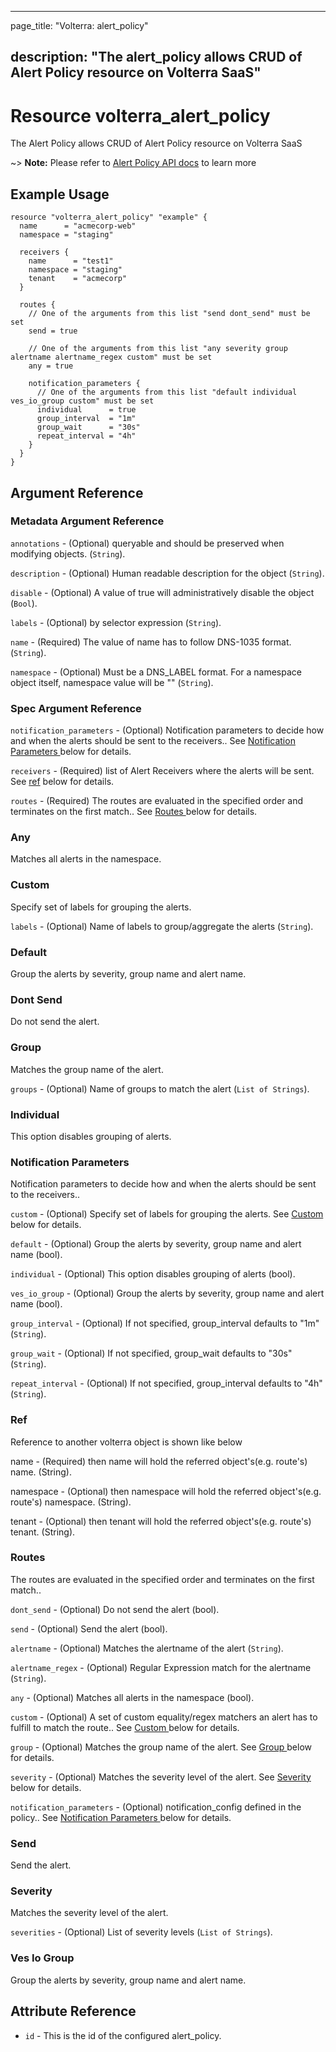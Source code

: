 ---

page_title: "Volterra: alert_policy"

description: "The alert_policy allows CRUD of Alert Policy resource on Volterra SaaS"
-------------------------------------------------------------------------------------

Resource volterra_alert_policy
==============================

The Alert Policy allows CRUD of Alert Policy resource on Volterra SaaS

~> **Note:** Please refer to [Alert Policy API docs](https://volterra.io/docs/api/alert-policy) to learn more

Example Usage
-------------

```hcl
resource "volterra_alert_policy" "example" {
  name      = "acmecorp-web"
  namespace = "staging"

  receivers {
    name      = "test1"
    namespace = "staging"
    tenant    = "acmecorp"
  }

  routes {
    // One of the arguments from this list "send dont_send" must be set
    send = true

    // One of the arguments from this list "any severity group alertname alertname_regex custom" must be set
    any = true

    notification_parameters {
      // One of the arguments from this list "default individual ves_io_group custom" must be set
      individual      = true
      group_interval  = "1m"
      group_wait      = "30s"
      repeat_interval = "4h"
    }
  }
}

```

Argument Reference
------------------

### Metadata Argument Reference

`annotations` - (Optional) queryable and should be preserved when modifying objects. (`String`).

`description` - (Optional) Human readable description for the object (`String`).

`disable` - (Optional) A value of true will administratively disable the object (`Bool`).

`labels` - (Optional) by selector expression (`String`).

`name` - (Required) The value of name has to follow DNS-1035 format. (`String`).

`namespace` - (Optional) Must be a DNS_LABEL format. For a namespace object itself, namespace value will be "" (`String`).

### Spec Argument Reference

`notification_parameters` - (Optional) Notification parameters to decide how and when the alerts should be sent to the receivers.. See [Notification Parameters ](#notification-parameters) below for details.

`receivers` - (Required) list of Alert Receivers where the alerts will be sent. See [ref](#ref) below for details.

`routes` - (Required) The routes are evaluated in the specified order and terminates on the first match.. See [Routes ](#routes) below for details.

### Any

Matches all alerts in the namespace.

### Custom

Specify set of labels for grouping the alerts.

`labels` - (Optional) Name of labels to group/aggregate the alerts (`String`).

### Default

Group the alerts by severity, group name and alert name.

### Dont Send

Do not send the alert.

### Group

Matches the group name of the alert.

`groups` - (Optional) Name of groups to match the alert (`List of Strings`).

### Individual

This option disables grouping of alerts.

### Notification Parameters

Notification parameters to decide how and when the alerts should be sent to the receivers..

`custom` - (Optional) Specify set of labels for grouping the alerts. See [Custom ](#custom) below for details.

`default` - (Optional) Group the alerts by severity, group name and alert name (bool).

`individual` - (Optional) This option disables grouping of alerts (bool).

`ves_io_group` - (Optional) Group the alerts by severity, group name and alert name (bool).

`group_interval` - (Optional) If not specified, group_interval defaults to "1m" (`String`).

`group_wait` - (Optional) If not specified, group_wait defaults to "30s" (`String`).

`repeat_interval` - (Optional) If not specified, group_interval defaults to "4h" (`String`).

### Ref

Reference to another volterra object is shown like below

name - (Required) then name will hold the referred object's(e.g. route's) name. (String).

namespace - (Optional) then namespace will hold the referred object's(e.g. route's) namespace. (String).

tenant - (Optional) then tenant will hold the referred object's(e.g. route's) tenant. (String).

### Routes

The routes are evaluated in the specified order and terminates on the first match..

`dont_send` - (Optional) Do not send the alert (bool).

`send` - (Optional) Send the alert (bool).

`alertname` - (Optional) Matches the alertname of the alert (`String`).

`alertname_regex` - (Optional) Regular Expression match for the alertname (`String`).

`any` - (Optional) Matches all alerts in the namespace (bool).

`custom` - (Optional) A set of custom equality/regex matchers an alert has to fulfill to match the route.. See [Custom ](#custom) below for details.

`group` - (Optional) Matches the group name of the alert. See [Group ](#group) below for details.

`severity` - (Optional) Matches the severity level of the alert. See [Severity ](#severity) below for details.

`notification_parameters` - (Optional) notification_config defined in the policy.. See [Notification Parameters ](#notification-parameters) below for details.

### Send

Send the alert.

### Severity

Matches the severity level of the alert.

`severities` - (Optional) List of severity levels (`List of Strings`).

### Ves Io Group

Group the alerts by severity, group name and alert name.

Attribute Reference
-------------------

-	`id` - This is the id of the configured alert_policy.
